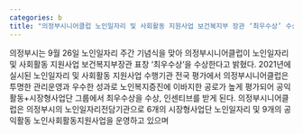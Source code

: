 ```yaml
---
categories: b
title: "의정부시니어클럽 노인일자리 및 사회활동 지원사업 보건복지부 장관 ‘최우수상’ 수상"
---
```

의정부시는 9월 26일 노인일자리 주간 기념식을 맞아 의정부시니어클럽이 노인일자리 및 사회활동 지원사업 보건복지부장관 표창 ‘최우수상’을 수상한다고 밝혔다. 2021년에 실시된 노인일자리 및 사회활동 지원사업 수행기관 전국 평가에서 의정부시니어클럽은 투명한 관리운영과 우수한 성과로 노인복지증진에 이바지한 공로가 높게 평가되어 공익활동+시장형사업단 그룹에서 최우수상을 수상, 인센티브를 받게 된다. 의정부시니어클럽은 의정부시의 노인일자리전담기관으로 6개의 시장형사업단 노인일자리 및 9개의 공익활동 노인사회활동지원사업을 운영하고 있으며